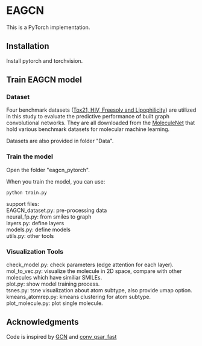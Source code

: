 

# EAGCN

This is a PyTorch implementation.

## Installation

Install pytorch and torchvision. 

## Train EAGCN model

### Dataset

Four benchmark datasets ([Tox21, HIV, Freesolv and Lipophilicity](http://moleculenet.ai/datasets-1)) are utilized in this study to evaluate the predictive performance of built graph convolutional networks.  They are all downloaded from the [MoleculeNet](http://moleculenet.ai/) that hold various benchmark datasets for molecular machine learning.

Datasets are also provided in folder "Data".

### Train the model
Open the folder "eagcn_pytorch".

When you train the model, you can use:

    python train.py

support files:    
EAGCN_dataset.py: pre-processing data      
neural_fp.py: from smiles to graph     
layers.py: define layers     
models.py: define models     
utils.py: other tools     


### Visualization Tools
check_model.py: check parameters (edge attention for each layer).     
mol_to_vec.py: visualize the molecule in 2D space, compare with other molecules which have similiar SMILEs.      
plot.py: show model training process.      
tsnes.py: tsne visualization about atom subtype, also provide umap option.     
kmeans_atomrep.py: kmeans clustering for atom subtype.     
plot_molecule.py: plot single molecule.     


## Acknowledgments
Code is inspired by [GCN](https://github.com/tkipf/gcn) and [conv_qsar_fast](https://github.com/connorcoley/conv_qsar_fast)


